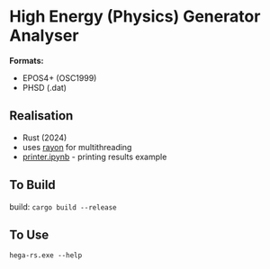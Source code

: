 # High Energy (Physics) Generator Analyser

**Formats:**

- EPOS4+ (OSC1999)
- PHSD (.dat)

## Realisation

- Rust (2024)
- uses [rayon](https://docs.rs/rayon/latest/rayon/) for multithreading
- [printer.ipynb](https://github.com/YoitzWolf/hega-rs/printer.ipynb]) - printing results example

## To Build

build: `cargo build --release`

## To Use

`hega-rs.exe --help`
